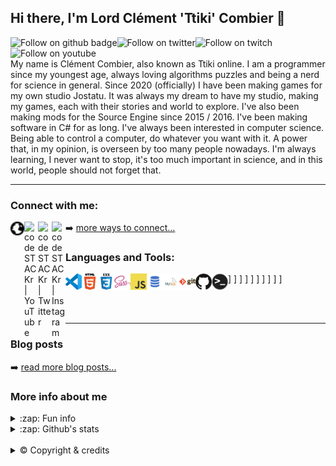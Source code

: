 ## Hi there, I'm Lord Clément 'Ttiki' Combier  👋

[<img align="left" alt="Follow on github badge" src="https://img.shields.io/github/followers/ttiki?label=Follow%20me%21&style=social"/>][github]
[<img align="left" alt="Follow on twitter" src="https://img.shields.io/twitter/follow/kutsatuta?style=social"/>][twitterf]
[<img align="left" alt="Follow on twitch" src="https://img.shields.io/twitch/status/Ttiki?style=social"/>][twitch]
[<img align="left" alt="Follow on youtube" src="https://img.shields.io/youtube/channel/subscribers/UCeIO_K2bJR7gakbmD8vsrgw?style=social"/>][youtubef]


<!--**Ttiki/Ttiki** is a ✨ _special_ ✨ repository because its `README.md` (this file) appears on your GitHub profile.-->
<br/>
<br/>
My name is Clément Combier, also known as Ttiki online. I am a programmer since my youngest age, always loving algorithms puzzles and being a nerd for science in general.
Since 2020 (officially) I have been making games for my own studio Jostatu. It was always my dream to have my studio, making my games, each with their stories and world to explore. 
I've also been making mods for the Source Engine since 2015 / 2016. I've been making software in C# for as long.
I've always been interested in computer science. Being able to control a computer, do whatever you want with it. A power that, in my opinion, is overseen by too many people nowadays. 
I'm always learning, I never want to stop, it's too much important in science, and in this world, people should not forget that.

---

### Connect with me:

[<img align="left" alt="ttiki.github.io" width="22px" src="https://raw.githubusercontent.com/iconic/open-iconic/master/svg/globe.svg" />][website]
[<img align="left" alt="codeSTACKr | YouTube" width="22px" src="https://cdn.jsdelivr.net/npm/simple-icons@v3/icons/youtube.svg" />][youtube]
[<img align="left" alt="codeSTACKr | Twitter" width="22px" src="https://cdn.jsdelivr.net/npm/simple-icons@v3/icons/twitter.svg" />][twitter]
[<img align="left" alt="codeSTACKr | Instagram" width="22px" src="https://cdn.jsdelivr.net/npm/simple-icons@v3/icons/instagram.svg" />][instagram]

➡️ [more ways to connect...](https://ttiki.notion.site/c19441f7173749e3a1d5551171e69366?v=b32b95c657434bc38a46fbdd9c1acfa8)
<br/>

### Languages and Tools:

<img align="left" alt="Visual Studio Code" width="26px" src="https://raw.githubusercontent.com/github/explore/80688e429a7d4ef2fca1e82350fe8e3517d3494d/topics/visual-studio-code/visual-studio-code.png" />]
<img align="left" alt="HTML5" width="26px" src="https://raw.githubusercontent.com/github/explore/80688e429a7d4ef2fca1e82350fe8e3517d3494d/topics/html/html.png" />]
<img align="left" alt="CSS3" width="26px" src="https://raw.githubusercontent.com/github/explore/80688e429a7d4ef2fca1e82350fe8e3517d3494d/topics/css/css.png" />]
<img align="left" alt="Sass" width="26px" src="https://raw.githubusercontent.com/github/explore/80688e429a7d4ef2fca1e82350fe8e3517d3494d/topics/sass/sass.png" />]
<img align="left" alt="JavaScript" width="26px" src="https://raw.githubusercontent.com/github/explore/80688e429a7d4ef2fca1e82350fe8e3517d3494d/topics/javascript/javascript.png" />]
<img align="left" alt="SQL" width="26px" src="https://raw.githubusercontent.com/github/explore/80688e429a7d4ef2fca1e82350fe8e3517d3494d/topics/sql/sql.png" />]
<img align="left" alt="MySQL" width="26px" src="https://raw.githubusercontent.com/github/explore/80688e429a7d4ef2fca1e82350fe8e3517d3494d/topics/mysql/mysql.png" />]
<img align="left" alt="Git" width="26px" src="https://raw.githubusercontent.com/github/explore/80688e429a7d4ef2fca1e82350fe8e3517d3494d/topics/git/git.png" />]
<img align="left" alt="GitHub" width="26px" src="https://raw.githubusercontent.com/github/explore/78df643247d429f6cc873026c0622819ad797942/topics/github/github.png" />]
<img align="left" alt="Terminal" width="26px" src="https://raw.githubusercontent.com/github/explore/80688e429a7d4ef2fca1e82350fe8e3517d3494d/topics/terminal/terminal.png" />]

<br />
<br />

---

### Blog posts
<!-- BLOG-POST-LIST:START -->
<!-- BLOG-POST-LIST:END -->
➡️ [read more blog posts...](https://ttiki-blog.blogspot.com/)

### More info about me

<details>
  <summary>:zap: Fun info</summary>
* 🔭 I’m currently working on Too many project to be listed here
  🌱 I’m currently learning Application development for Android
<!-- 👯 I’m looking to collaborate on ...
- 🤔 I’m looking for help with ...-->
* 💬 Ask me about anything you want about my project or myself
* 📫 How to reach me: [Follow this link! You'll find my social medias board.](https://ttiki.notion.site/c19441f7173749e3a1d5551171e69366?v=b32b95c657434bc38a46fbdd9c1acfa8)
* 😄 Pronouns: Ttiki, El nano, *ptitclemdu64*
* ⚡ Fun fact: I've got a composit / titanium spine and am a lord of SeaLand
</details>

<details>
    <summary>:zap: Github's stats</summary>
[![Les Stats GitHub de Ttiki](https://github-readme-stats.vercel.app/api?username=ttiki&count_private=true&show_icons=true)](https://github.com/Ttiki)
[![Top Langs](https://github-readme-stats.vercel.app/api/top-langs/?username=ttiki&layout=compact)](https://github.com/anuraghazra/github-readme-stats)
</details>

<!-- ### My Steam Profile *(from [SteamDB](https://steamdb.info/calculator/76561198057737254/?cc=eu))*

* **Value:** 4031€ (1232€ with sales)
* **Games owned:** 370
* **Games played:** 284 *(76%)*
* **Hours on record:** 8,024.4h -->

<br/>
<details>
<summary>© Copyright & credits</summary>
[FAMFAMFAM Flags icons](http://www.famfamfam.com/lab/icons/flags/)
</details>


[website]: https://ttiki.github.io
[twitter]: https://twitter.com/Kutsatuta
[youtube]: https://www.youtube.com/channel/UCeIO_K2bJR7gakbmD8vsrgw
[instagram]: https://www.instagram.com/ttikiofficial/
[twitch]: https://www.twitch.tv/ttiki
[github]: https://github.com/ttiki

[twitterf]: https://twitter.com/intent/user?screen_name=Kutsatuta
[youtubef]: http://www.youtube.com/channel/UCeIO_K2bJR7gakbmD8vsrgw?sub_confirmation=1